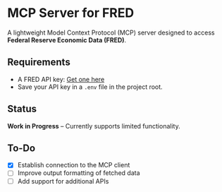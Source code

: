 # MCP Server for FRED

A lightweight Model Context Protocol (MCP) server designed to access **Federal Reserve Economic Data (FRED)**.

## Requirements

- A FRED API key: [Get one here](https://fred.stlouisfed.org/docs/api/api_key.html)
- Save your API key in a `.env` file in the project root.

## Status

**Work in Progress** – Currently supports limited functionality.

## To-Do

- [x] Establish connection to the MCP client  
- [ ] Improve output formatting of fetched data  
- [ ] Add support for additional APIs
